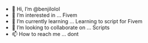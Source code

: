 - 👋 Hi, I’m @benjilolol
- 👀 I’m interested in ... Fivem
- 🌱 I’m currently learning ... Learning to script for Fivem
- 💞️ I’m looking to collaborate on ... Scripts
- 📫 How to reach me ... dont 

<!---
benjilolol/benjilolol is a ✨ special ✨ repository because its `README.md` (this file) appears on your GitHub profile.
You can click the Preview link to take a look at your changes.
--->
